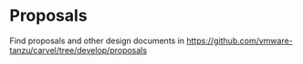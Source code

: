 # Proposals

Find proposals and other design documents in https://github.com/vmware-tanzu/carvel/tree/develop/proposals

